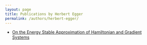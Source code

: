 ```yaml
---
layout: page
title: Publications by Herbert Egger
permalink: /authors/herbert-egger/
---
```


- [On the Energy Stable Approximation of Hamiltonian and Gradient Systems](../../on-the-energy-stable-approximation-of-hamiltonian-and-gradient-systems)

